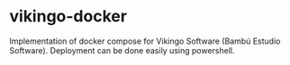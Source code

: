 # vikingo-docker
Implementation of docker compose for Vikingo Software (Bambú Estudio Software). Deployment can be done easily using powershell.


